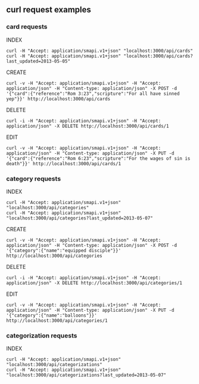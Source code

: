 ## curl request examples

### card requests

INDEX

    curl -H "Accept: application/smapi.v1+json" "localhost:3000/api/cards"
    curl -H "Accept: application/smapi.v1+json" "localhost:3000/api/cards?last_updated=2013-05-05"

CREATE

    curl -v -H "Accept: application/smapi.v1+json" -H "Accept: application/json" -H "Content-type: application/json" -X POST -d '{"card":{"reference":"Rom 3:23","scripture":"For all have sinned yep"}}' http://localhost:3000/api/cards

DELETE

    curl -i -H "Accept: application/smapi.v1+json" -H "Accept: application/json" -X DELETE http://localhost:3000/api/cards/1

EDIT

    curl -v -H "Accept: application/smapi.v1+json" -H "Accept: application/json" -H "Content-type: application/json" -X PUT -d '{"card":{"reference":"Rom 6:23","scripture":"For the wages of sin is death"}}' http://localhost:3000/api/cards/1

### category requests

INDEX

    curl -H "Accept: application/smapi.v1+json" "localhost:3000/api/categories"
    curl -H "Accept: application/smapi.v1+json" "localhost:3000/api/categories?last_updated=2013-05-07"

CREATE

    curl -v -H "Accept: application/smapi.v1+json" -H "Accept: application/json" -H "Content-type: application/json" -X POST -d '{"category":{"name":"equipped disciple"}}' http://localhost:3000/api/categories

DELETE

    curl -i -H "Accept: application/smapi.v1+json" -H "Accept: application/json" -X DELETE http://localhost:3000/api/categories/1

EDIT

    curl -v -H "Accept: application/smapi.v1+json" -H "Accept: application/json" -H "Content-type: application/json" -X PUT -d '{"category":{"name":"balloons"}}' http://localhost:3000/api/categories/1

### categorization requests

INDEX

    curl -H "Accept: application/smapi.v1+json" "localhost:3000/api/categorizations"
    curl -H "Accept: application/smapi.v1+json" "localhost:3000/api/categorizations?last_updated=2013-05-07"
